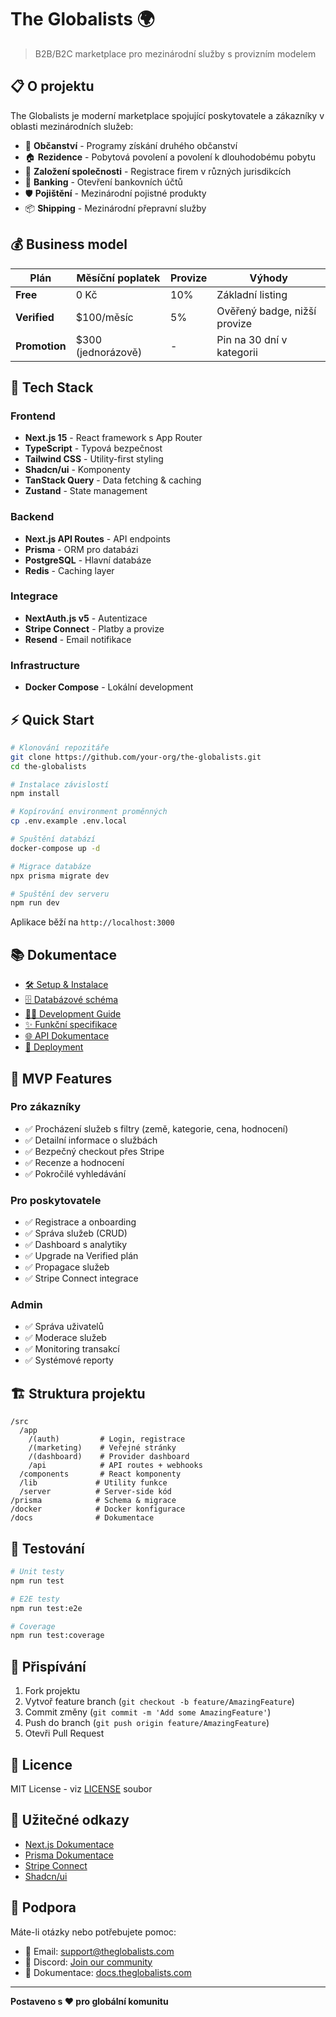 # The Globalists 🌍

> B2B/B2C marketplace pro mezinárodní služby s provizním modelem

## 📋 O projektu

The Globalists je moderní marketplace spojující poskytovatele a zákazníky v oblasti mezinárodních služeb:

- 🛂 **Občanství** - Programy získání druhého občanství
- 🏠 **Rezidence** - Pobytová povolení a povolení k dlouhodobému pobytu
- 🏢 **Založení společnosti** - Registrace firem v různých jurisdikcích
- 🏦 **Banking** - Otevření bankovních účtů
- 🛡️ **Pojištění** - Mezinárodní pojistné produkty
- 📦 **Shipping** - Mezinárodní přepravní služby

## 💰 Business model

| Plán | Měsíční poplatek | Provize | Výhody |
|------|------------------|---------|--------|
| **Free** | 0 Kč | 10% | Základní listing |
| **Verified** | $100/měsíc | 5% | Ověřený badge, nižší provize |
| **Promotion** | $300 (jednorázově) | - | Pin na 30 dní v kategorii |

## 🚀 Tech Stack

### Frontend
- **Next.js 15** - React framework s App Router
- **TypeScript** - Typová bezpečnost
- **Tailwind CSS** - Utility-first styling
- **Shadcn/ui** - Komponenty
- **TanStack Query** - Data fetching & caching
- **Zustand** - State management

### Backend
- **Next.js API Routes** - API endpoints
- **Prisma** - ORM pro databázi
- **PostgreSQL** - Hlavní databáze
- **Redis** - Caching layer

### Integrace
- **NextAuth.js v5** - Autentizace
- **Stripe Connect** - Platby a provize
- **Resend** - Email notifikace

### Infrastructure
- **Docker Compose** - Lokální development

## ⚡ Quick Start

```bash
# Klonování repozitáře
git clone https://github.com/your-org/the-globalists.git
cd the-globalists

# Instalace závislostí
npm install

# Kopírování environment proměnných
cp .env.example .env.local

# Spuštění databází
docker-compose up -d

# Migrace databáze
npx prisma migrate dev

# Spuštění dev serveru
npm run dev
```

Aplikace běží na `http://localhost:3000`

## 📚 Dokumentace

- [🛠️ Setup & Instalace](./docs/SETUP.md)
- [🗄️ Databázové schéma](./docs/DATABASE.md)
- [👨‍💻 Development Guide](./docs/DEVELOPMENT.md)
- [✨ Funkční specifikace](./docs/FEATURES.md)
- [🌐 API Dokumentace](./docs/API.md)
- [🚀 Deployment](./docs/DEPLOYMENT.md)

## 🎯 MVP Features

### Pro zákazníky
- ✅ Procházení služeb s filtry (země, kategorie, cena, hodnocení)
- ✅ Detailní informace o službách
- ✅ Bezpečný checkout přes Stripe
- ✅ Recenze a hodnocení
- ✅ Pokročilé vyhledávání

### Pro poskytovatele
- ✅ Registrace a onboarding
- ✅ Správa služeb (CRUD)
- ✅ Dashboard s analytiky
- ✅ Upgrade na Verified plán
- ✅ Propagace služeb
- ✅ Stripe Connect integrace

### Admin
- ✅ Správa uživatelů
- ✅ Moderace služeb
- ✅ Monitoring transakcí
- ✅ Systémové reporty

## 🏗️ Struktura projektu

```
/src
  /app
    /(auth)         # Login, registrace
    /(marketing)    # Veřejné stránky
    /(dashboard)    # Provider dashboard
    /api            # API routes + webhooks
  /components       # React komponenty
  /lib             # Utility funkce
  /server          # Server-side kód
/prisma            # Schema & migrace
/docker            # Docker konfigurace
/docs              # Dokumentace
```

## 🧪 Testování

```bash
# Unit testy
npm run test

# E2E testy
npm run test:e2e

# Coverage
npm run test:coverage
```

## 🤝 Přispívání

1. Fork projektu
2. Vytvoř feature branch (`git checkout -b feature/AmazingFeature`)
3. Commit změny (`git commit -m 'Add some AmazingFeature'`)
4. Push do branch (`git push origin feature/AmazingFeature`)
5. Otevři Pull Request

## 📄 Licence

MIT License - viz [LICENSE](./LICENSE) soubor

## 🔗 Užitečné odkazy

- [Next.js Dokumentace](https://nextjs.org/docs)
- [Prisma Dokumentace](https://www.prisma.io/docs)
- [Stripe Connect](https://stripe.com/docs/connect)
- [Shadcn/ui](https://ui.shadcn.com/)

## 💬 Podpora

Máte-li otázky nebo potřebujete pomoc:
- 📧 Email: support@theglobalists.com
- 💬 Discord: [Join our community](#)
- 📖 Dokumentace: [docs.theglobalists.com](#)

---

**Postaveno s ❤️ pro globální komunitu**
